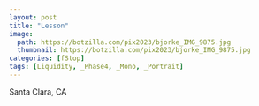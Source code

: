 ```yaml
---
layout: post
title: "Lesson"
image:
  path: https://botzilla.com/pix2023/bjorke_IMG_9875.jpg
  thumbnail: https://botzilla.com/pix2023/bjorke_IMG_9875.jpg
categories: [fStop]
tags: [Liquidity, _Phase4, _Mono, _Portrait]
---
```


Santa Clara, CA

